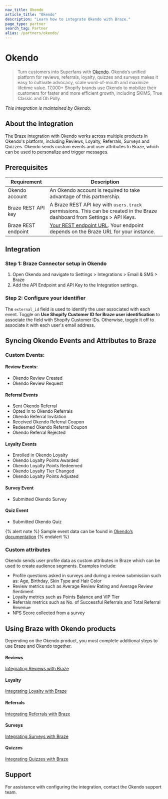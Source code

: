 ```yaml
---
nav_title: Okendo
article_title: "Okendo"
description: "Learn how to integrate Okendo with Braze."
page_type: partner
search_tag: Partner
alias: /partners/okendo/
---
```


# Okendo

> Turn customers into Superfans with [Okendo](https://okendo.io/). Okendo’s unified platform for reviews, referrals, loyalty, quizzes and surveys makes it easy to cultivate advocacy, scale word-of-mouth and maximize lifetime value. 17,000+ Shopify brands use Okendo to mobilize their customers for faster and more efficient growth, including SKIMS, True Classic and Oh Polly.

*This integration is maintained by Okendo.*

## About the integration

The Braze integration with Okendo works across multiple products in Okendo's platform, including Reviews, Loyalty, Referrals, Surveys and Quizzes. Okendo sends custom events and user attributes to Braze, which can be used to personalize and trigger messages.  

## Prerequisites

| Requirement            | Description                                                                 |
|------------------------|-----------------------------------------------------------------------------|
| Okendo account         | An Okendo account is required to take advantage of this partnership.        |
| Braze REST API key     | A Braze REST API key with `users.track` permissions. This can be created in the Braze dashboard from Settings > API Keys. |
| Braze REST endpoint    | [Your REST endpoint URL](https://www.braze.com/docs/api/basics/#endpoints). Your endpoint depends on the Braze URL for your instance. |

## Integration

### Step 1: Braze Connector setup in Okendo

1. Open Okendo and navigate to Settings > Integrations > Email & SMS > Braze  
2. Add the API Endpoint and API Key to the Integration settings.

### Step 2: Configure your identifier

The `external_id` field is used to identify the user associated with each event. Toggle on **Use Shopify Customer ID for Braze user identification** to associate the field with Shopify Customer IDs. Otherwise, toggle it off to associate it with each user's email address.

## Syncing Okendo Events and Attributes to Braze

### Custom Events:

#### Review Events:
- Okendo Review Created  
- Okendo Review Request  

#### Referral Events

- Sent Okendo Referral  
- Opted In to Okendo Referrals  
- Okendo Referral Invitation  
- Received Okendo Referral Coupon  
- Redeemed Okendo Referral Coupon  
- Okendo Referral Rejected  

#### Loyalty Events

- Enrolled in Okendo Loyalty  
- Okendo Loyalty Points Awarded  
- Okendo Loyalty Points Redeemed  
- Okendo Loyalty Tier Changed  
- Okendo Loyalty Points Adjusted  

#### Survey Event
- Submitted Okendo Survey  

#### Quiz Event
- Submitted Okendo Quiz  


{% alert note %} Sample event data can be found in [Okendo’s documentation](https://support.okendo.io/en/articles/10396885-getting-started-with-braze-and-okendo#h_679a212e3c) {% endalert %}


### Custom attributes

Okendo sends user profile data as custom attributes in Braze which can be used to create audience segments. Examples include:

- Profile questions asked in surveys and during a review submission such as: Age, Birthday, Skin Type and Hair Color  
- Review metrics such as Average Review Rating and Average Review Sentiment  
- Loyalty metrics such as Points Balance and VIP Tier  
- Referrals metrics such as No. of Successful Referrals and Total Referral Revenue  
- NPS Score collected from a survey  

## Using Braze with Okendo products

Depending on the Okendo product, you must complete additional steps to use Braze and Okendo together.

#### Reviews

[Integrating Reviews with Braze](https://support.okendo.io/en/articles/10509722-integrating-reviews-with-braze#h_09c4575b39)

#### Loyalty

[Integrating Loyalty with Braze](https://support.okendo.io/en/articles/10509615-integrating-loyalty-with-braze#h_47129ea105)

#### Referrals

[Integrating Referrals with Braze](https://support.okendo.io/en/articles/10509748-build-a-canvas-in-braze-to-trigger-referral-emails#h_32fb5ba542)

#### Surveys

[Integrating Surveys with Braze](https://support.okendo.io/en/articles/11546662-integrating-surveys-with-braze)

#### Quizzes

[Integrating Quizzes with Braze](https://support.okendo.io/en/articles/10509739-build-a-canvas-in-braze-to-send-quiz-recommendations#h_53748cb121)

## Support

For assistance with configuring the integration, contact the Okendo support team.
